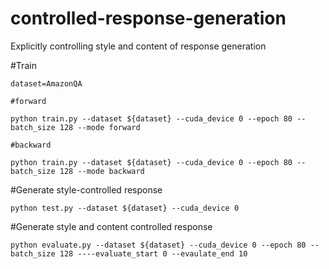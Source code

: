 # controlled-response-generation
Explicitly controlling style and content of response generation

#Train 

    dataset=AmazonQA
    
    #forward

    python train.py --dataset ${dataset} --cuda_device 0 --epoch 80 --batch_size 128 --mode forward

    #backward

    python train.py --dataset ${dataset} --cuda_device 0 --epoch 80 --batch_size 128 --mode backward

#Generate style-controlled response

    python test.py --dataset ${dataset} --cuda_device 0 

#Generate style and content controlled response 

    python evaluate.py --dataset ${dataset} --cuda_device 0 --epoch 80 --batch_size 128 ----evaluate_start 0 --evaulate_end 10




